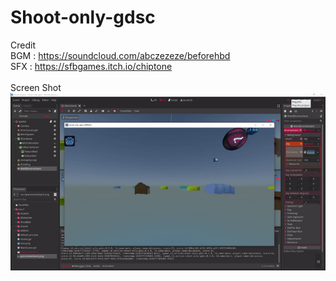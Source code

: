 # Shoot-only-gdsc
Credit
<br>BGM : https://soundcloud.com/abczezeze/beforehbd
<br>SFX : https://sfbgames.itch.io/chiptone
<br><br>Screen Shot
<br><img src="https://github.com/abczezeze/Shoot-only-gdsc/blob/main/ss/shootonly04R.gif">
